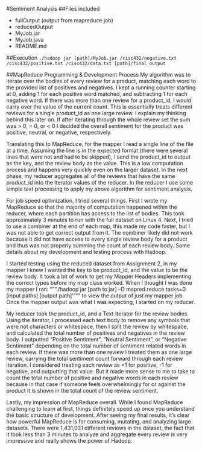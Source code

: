#Sentiment Analysis
##Files included
  * fullOutput (output from mapreduce job)
  * reducedOutput
  * MyJob.jar
  * MyJob.java
  * README.md

##Execution
`./hadoop jar [path]/MyJob.jar /cisc432/negative.txt /cisc432/positive.txt /cisc432/data.txt [path]/final_output`

##MapReduce Programming & Development Process
My algorithm was to iterate over the bodies of every review for a product, matching each word to the provided list of positives and negatives. I kept a running counter starting at 0, adding 1 for each positive word matched, and subtracting 1 for each negative word. If there was more than one review for a product_id, I would carry over the value of the current count. This is essentially treats different reviews for a single product_id as one large review. I explain my thinking behind this later on. If after iterating through the whole review set the sum was > 0, = 0, or < 0 I decided the overall sentiment for the product was positive, neutral, or negative, respectively.

Translating this to MapReduce, for the mapper I read a single line of the file at a time. Assuming the line is in the expected format (there were several lines that were not and had to be skipped), I send the product_id to output as the key, and the review body as the value. This is a low computation process and happens very quickly even on the larger dataset. In the next phase, my reducer aggregates all of the reviews that have the same product_id into the Iterator<Text> values of the reducer. In the reducer I use some simple text processing to apply my above algorithm for sentiment analysis.

For job speed optimization, I tried several things. First I wrote my MapReduce so that the majority of computation happened within the reducer, where each partition has access to the list of bodies. This took approximately 3 minutes to run with the full dataset on Linux 4. Next, I tried to use a combiner at the end of each map, this made my code faster, but I was not able to get correct output from it. The combiner likely did not work because it did not have access to every single review body for a product and thus was not properly summing the count of each review body. Some details about my development and testing process with Hadoop.

I started testing using the reduced dataset from Assignment 2, in my mapper I knew I wanted the key to be product_id, and the value to be the review body. It took a bit of work to get my Mapper Headers implementing the correct types before my map class worked. When I thought I was done my mapper I ran:
“””./hadoop jar [path to jar] –D mapred.reduce.tasks=0 [input paths] [output path]’”””
to view the output of just my mapper job. Once the mapper output was what I was expecting, I started on my reducer.

My reducer took the product_id, and a Text Iterator for the review bodies. Using the iterator, I processed each text body to remove any symbols that were not characters or whitespace, then I split the review by whitespace, and calculated the total number of positives and negatives in the review body. I outputted “Positive Sentiment”, “Neutral Sentiment”, or “Negative Sentiment” depending on the total number of sentiment related words in each review. If there was more than one review I treated them as one large review, carrying the total sentiment count forward through each review iteration. I considered treating each review as +1 for positive, -1 for negative, and outputting that value. But it made more sense to me to take to count the total number of positive and negative words in each review because in that case if someone feels overwhelmingly for or against the product it is shown in the total count of the review sentiment.

Lastly, my impression of MapReduce overall. While I found MapReduce challenging to learn at first, things definitely speed up once you understand the basic structure of development. After seeing my final results, it’s clear how powerful MapReduce is for consuming, mutating, and analyzing large datasets. There were 1,431,031 different reviews in the dataset, the fact that it took less than 3 minutes to analyze and aggregate every review is very impressive and really shows the power of Hadoop.
